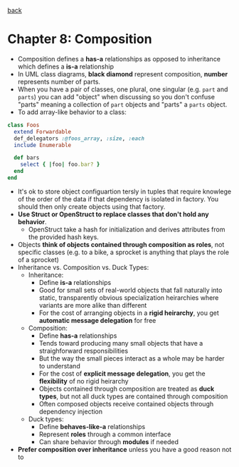 [back](README.md)

# Chapter 8: Composition

- Composition defines a **has-a** relationships as opposed to inheritance which
  defines a **is-a** relationship
- In UML class diagrams, **black diamond** represent composition, **number**
  represents number of parts.
- When you have a pair of classes, one plural, one singular (e.g. `part` and
  `parts`) you can add "object" when discussing so you don't confuse "parts"
  meaning a collection of `part` objects and "parts" a `parts` object.
- To add array-like behavior to a class:

```ruby
class Foos
  extend Forwardable
  def_delegators :@foos_array, :size, :each
  include Enumerable

  def bars
    select { |foo| foo.bar? }
  end
end
```

- It's ok to store object configuartion tersly in tuples that require knowlege of
  the order of the data if that dependency is isolated in factory. You should
  then only create objects using that factory.
- **Use Struct or OpenStruct to replace classes that don't hold any behavior**.
  - OpenStruct take a hash for initialization and derives attributes from the
    provided hash keys.
- Objects **think of objects contained through composition as roles**, not
  specific classes (e.g. to a bike, a sprocket is anything that plays the role
  of a sprocket)
- Inheritance vs. Composition vs. Duck Types:
  - Inheritance:
    - Define **is-a** relationships
    - Good for small sets of real-world objects that fall naturally into static,
      transparently obvious specialization heirarchies where variants are
      more alike than different
    - For the cost of arranging objects in a **rigid heirarchy**, you get
      **automatic message delegation** for free
  - Composition:
    - Define **has-a** relationships
    - Tends toward producing many small objects that have a straighforward
      responsibilities
    - But the way the small pieces interact as a whole may be harder to
      understand
    - For the cost of **explicit message delegation**, you get the **flexibility** of no
      rigid heirarchy
    - Objects contained through composition are treated as **duck types**, but not all duck
      types are contained through composition
    - Often composed objects receive contained objects through dependency injection
  - Duck types:
    - Define **behaves-like-a** relationships
    - Represent **roles** through a common interface
    - Can share behavior through **modules** if needed
- **Prefer composition over inheritance** unless you have a good reason not to
